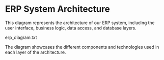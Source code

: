 # ERP System Architecture

This diagram represents the architecture of our ERP system, including the user interface, business logic, data access, and database layers.

erp_diagram.txt

The diagram showcases the different components and technologies used in each layer of the architecture.
